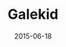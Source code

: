 ---
layout: post
title: "Galekid"
date: 2015-06-18
categories: [Horde]
image: http://www.pokepedia.fr/images/b/bb/Galekid-RS.png
caught: Galekid
location: Grotte Granite
level: 6
version: OR
---